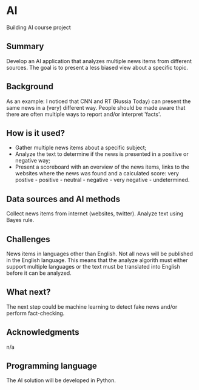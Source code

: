 # AI
Building AI course project 

## Summary
Develop an AI application that analyzes multiple news items from different sources. The goal is to present a less biased view about a specific topic.  

## Background
As an example: I noticed that CNN and RT (Russia Today) can present the same news in a (very) different way. People should be made aware that there are often multiple ways to report and/or interpret 'facts'.

## How is it used?
* Gather multiple news items about a specific subject;
* Analyze the text to determine if the news is presented in a positive or negative way;
* Present a scoreboard with an overview of the news items, links to the websites where the news was found and a calculated score: very postive - positive - neutral - negative - very negative - undetermined. 

## Data sources and AI methods
Collect news items from internet (websites, twitter). Analyze text using Bayes rule.

## Challenges
News items in languages other than English. Not all news will be published in the English language. This means that the analyze algorith must either support multiple languages or the text must be translated into English before it can be analyzed.

## What next?
The next step could be machine learning to detect fake news and/or perform fact-checking.

## Acknowledgments
n/a

## Programming language 
The AI solution will be developed in Python.
